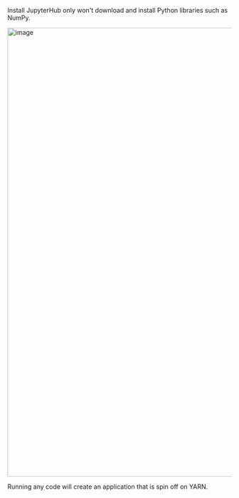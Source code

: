



Install JupyterHub only won't download and install Python libraries such as NumPy.

<img width="1011" alt="image" src="https://github.com/justinjiajia/bigdata_lab/assets/8945640/e05f75f2-880c-4199-98e9-4952cb57ba02">


Running any code will create an application that is spin off on YARN.

